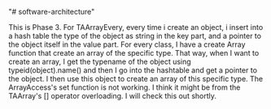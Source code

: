 "# software-architecture" 

This is Phase 3.
For TAArrayEvery, every time i create an object, i insert into a hash table the type of the object as string in the key part, and a pointer to the object itself in the value part.
For every class, I have a create Array function that create an array of the specific type.
That way, when I want to create an array, I get the typename of the object using typeid(object).name() and then I go into the hashtable and get a pointer to the object. 
I then use this object to create an array of this specific type.
The ArrayAccess's set function is not working. I think it might be from the TAArray's [] operator overloading. I will check this out shortly.
